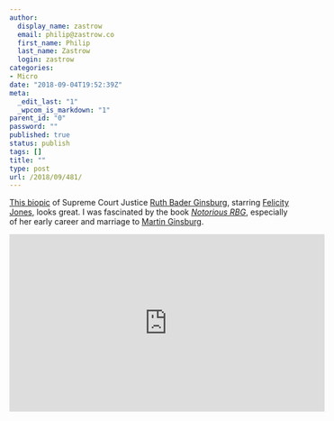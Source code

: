 ```yaml
---
author:
  display_name: zastrow
  email: philip@zastrow.co
  first_name: Philip
  last_name: Zastrow
  login: zastrow
categories:
- Micro
date: "2018-09-04T19:52:39Z"
meta:
  _edit_last: "1"
  _wpcom_is_markdown: "1"
parent_id: "0"
password: ""
published: true
status: publish
tags: []
title: ""
type: post
url: /2018/09/481/
---
```

<p><a href="https://www.youtube.com/watch?v=28dHbIR_NB4">This biopic</a> of Supreme Court Justice <a href="https://en.wikipedia.org/wiki/Ruth_Bader_Ginsburg">Ruth Bader Ginsburg</a>, starring <a href="https://en.wikipedia.org/wiki/Felicity_Jones">Felicity Jones</a>, looks great. I was fascinated by the book <em><a href="https://www.goodreads.com/book/show/25422234-notorious-rbg">Notorious RBG</a></em>, especially of her early career and marriage to <a href="https://en.wikipedia.org/wiki/Martin_D._Ginsburg">Martin Ginsburg</a>.</p>
<p><iframe width="560" height="315" src="https://www.youtube-nocookie.com/embed/28dHbIR_NB4?rel=0" frameborder="0" allow="autoplay; encrypted-media" allowfullscreen></iframe></p>
